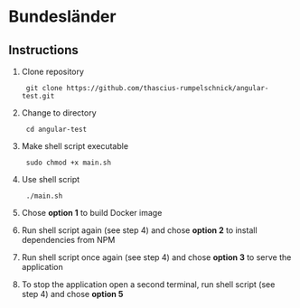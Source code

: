 # Bundesländer

## Instructions

1. Clone repository

        git clone https://github.com/thascius-rumpelschnick/angular-test.git

2. Change to directory

        cd angular-test

3. Make shell script executable

        sudo chmod +x main.sh

4. Use shell script

        ./main.sh

5. Chose **option 1** to build Docker image

6. Run shell script again (see step 4) and chose **option 2** to install dependencies from NPM

7. Run shell script once again (see step 4) and chose **option 3** to serve the application

8. To stop the application open a second terminal, run shell script (see step 4) and chose **option 5**
